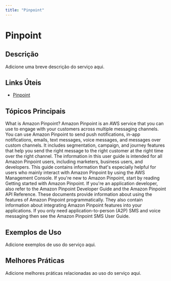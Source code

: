 ```yaml
---
title: "Pinpoint"
---
```


# Pinpoint

## Descrição

Adicione uma breve descrição do serviço aqui.

## Links Úteis

- [Pinpoint](https://docs.aws.amazon.com/pinpoint/latest/userguide/welcome.html)

## Tópicos Principais

What is Amazon Pinpoint?
Amazon Pinpoint is an AWS service that you can use to engage with your customers across multiple
        messaging channels. You can use Amazon Pinpoint to send push notifications, in-app notifications,
        emails, text messages, voice messages, and messages over custom channels. It includes
        segmentation, campaign, and journey features that help you send the right message to the
        right customer at the right time over the right channel.
The information in this user guide is intended for all Amazon Pinpoint users, including marketers,
        business users, and developers. This guide contains information that's especially helpful
        for users who mainly interact with Amazon Pinpoint by using the AWS Management Console. If you're new to Amazon Pinpoint,
        start by reading Getting started with Amazon Pinpoint.
If you're an application developer, also refer to the Amazon Pinpoint Developer Guide and the
        Amazon Pinpoint API Reference. These documents provide information about using the features of Amazon Pinpoint
        programmatically. They also contain information about integrating Amazon Pinpoint features into your
        applications.
If you only need application-to-person (A2P) SMS and voice messaging then see the Amazon Pinpoint SMS User Guide.

## Exemplos de Uso

Adicione exemplos de uso do serviço aqui.

## Melhores Práticas

Adicione melhores práticas relacionadas ao uso do serviço aqui.
